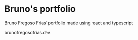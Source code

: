 # Bruno's portfolio
Bruno Fregoso Frias' portfolio made using react and typescript

brunofregosofrias.dev